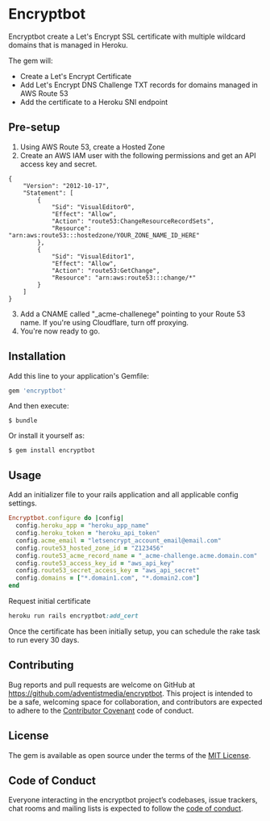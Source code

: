 # Encryptbot

Encryptbot create a Let's Encrypt SSL certificate with multiple wildcard domains that is managed in Heroku.

The gem will:

- Create a Let's Encrypt Certificate
- Add Let's Encrypt DNS Challenge TXT records for domains managed in AWS Route 53
- Add the certificate to a Heroku SNI endpoint

## Pre-setup

1. Using AWS Route 53, create a Hosted Zone
2. Create an AWS IAM user with the following permissions and get an API access key and secret.

```
{
    "Version": "2012-10-17",
    "Statement": [
        {
            "Sid": "VisualEditor0",
            "Effect": "Allow",
            "Action": "route53:ChangeResourceRecordSets",
            "Resource": "arn:aws:route53:::hostedzone/YOUR_ZONE_NAME_ID_HERE"
        },
        {
            "Sid": "VisualEditor1",
            "Effect": "Allow",
            "Action": "route53:GetChange",
            "Resource": "arn:aws:route53:::change/*"
        }
    ]
}
```

3. Add a CNAME called "_acme-challenege" pointing to your Route 53 name. If you're using Cloudflare, turn off proxying.
4. You're now ready to go.


## Installation

Add this line to your application's Gemfile:

```ruby
gem 'encryptbot'
```

And then execute:

    $ bundle

Or install it yourself as:

    $ gem install encryptbot


## Usage

Add an initializer file to your rails application and all applicable config settings.

```ruby
Encryptbot.configure do |config|
  config.heroku_app = "heroku_app_name"
  config.heroku_token = "heroku_api_token"
  config.acme_email = "letsencrypt_account_email@email.com"
  config.route53_hosted_zone_id = "Z123456"
  config.route53_acme_record_name = "_acme-challenge.acme.domain.com"
  config.route53_access_key_id = "aws_api_key"
  config.route53_secret_access_key = "aws_api_secret"
  config.domains = ["*.domain1.com", "*.domain2.com"]
end
```

Request initial certificate
```ruby
heroku run rails encryptbot:add_cert
```

Once the certificate has been initially setup, you can schedule the rake task to run every 30 days.

## Contributing

Bug reports and pull requests are welcome on GitHub at https://github.com/adventistmedia/encryptbot. This project is intended to be a safe, welcoming space for collaboration, and contributors are expected to adhere to the [Contributor Covenant](http://contributor-covenant.org) code of conduct.

## License

The gem is available as open source under the terms of the [MIT License](https://opensource.org/licenses/MIT).

## Code of Conduct

Everyone interacting in the encryptbot project’s codebases, issue trackers, chat rooms and mailing lists is expected to follow the [code of conduct](https://github.com/adventistmedia/encryptbot/blob/master/CODE_OF_CONDUCT.md).
